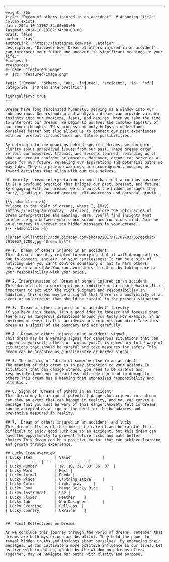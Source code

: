 ---
    weight: 805
    title: "Dream of others injured in an accident"  # Assuming 'title' column exists
    date: 2024-10-13T07:34:00+08:00
    lastmod: 2024-10-13T07:34:00+08:00
    draft: false
    author: "ray"
    authorLink: "https://instagram.com/ray._.atelier"
    description: "Discover how 'Dream of others injured in an accident' can interpret your future and uncover its significant meanings in your life."
    #images: []
    #resources:
    #- name: "featured-image"
    #  src: "featured-image.png"
    
    tags: ['Dream', 'others', 'an', 'injured', 'accident', 'in', 'of']
    categories: ["Dream Interpretation"]
    
    lightgallery: true
    ---
    
    Dreams have long fascinated humanity, serving as a window into our subconscious. Understanding and analyzing dreams can provide valuable insights into our emotions, fears, and desires. When we take the time to interpret our dreams, we begin to unravel the complex tapestry of our inner thoughts. This process not only helps us understand ourselves better but also allows us to connect our past experiences with our present circumstances and future possibilities.
    
    By delving into the meanings behind specific dreams, we can gain clarity about unresolved issues from our past. These dreams often reflect our memories, traumas, and lessons learned, reminding us of what we need to confront or embrace. Moreover, dreams can serve as a guide for our future, revealing our aspirations and potential paths we may take. They can provide warnings or encouragement, nudging us toward decisions that align with our true selves.
    
    Ultimately, dream interpretation is more than just a curious pastime; it is a profound practice that bridges our past, present, and future. By engaging with our dreams, we can unlock the hidden messages they carry, leading us toward greater self-awareness and personal growth.
    
    {{< admonition >}}
    Welcome to the realm of dreams, where I, [Ray](https://instagram.com/ray._.atelier), explore the intricacies of dream interpretation and meaning. Here, you’ll find insights that bridge the gap between your subconscious and conscious mind. Join me on a journey to uncover the hidden messages in your dreams.
    {{< /admonition >}}
    
    ![Dream Grl](https://cdn.pixabay.com/photo/2017/11/02/03/35/gothic-2910057_1280.jpg "Dream Grl")
    
    ## 1. 'Dream of others injured in an accident'
    This dream is usually related to worrying that it will damage others due to concern, anxiety, or your carelessness.It can be a sign of noticing when you can't control something or not to harm others because of a mistake.You can avoid this situation by taking care of your responsibility with your pride.
    
    ## 2. Interpretation of 'Dream of others injured in an accident'
    This dream can be a warning of your indifferent or rash behavior.It is important to act with the right judgment and responsibility.In addition, this dream may be a signal that there is a possibility of an event or an accident that should be careful in the present situation.
    
    ## 3. 'Dream of others injured in an accident' forestry
    If you have this dream, it's a good idea to foresee and foresee that there may be dangerous situations around you today.For example, in an environment where traffic accidents or accidents can occur.Take this dream as a signal of the boundary and act carefully.
    
    ## 4. 'Dream of others injured in an accident' signal
    This dream may be a warning signal for dangerous situations that can happen to yourself, others or around you.It is necessary to be wary of situations that should be careful and take measures for safety.This dream can be accepted as a preliminary or border signal.
    
    ## 5. The meaning of 'dream of someone else in an accident'
    The meaning of this dream is to pay attention to your actions.In situations that can damage others, you need to be careful and responsible.Innocence or careless attitude can lead to damage to others.This dream has a meaning that emphasizes responsibility and attention.
    
    ## 6. Signs of 'Dreams of others in an accident'
    This dream may be a sign of potential danger.An accident in a dream can show an event that can happen in reality, and you can convey a message that you must be wary of this danger.Anxiety felt in dreams can be accepted as a sign of the need for the boundaries and preventive measures in reality.
    
    ## 7. 'Dream of others injured in an accident' and lucky
    This dream tells us of the time to be careful and be careful.It is difficult to enjoy good luck due to an accident, but this dream can have the opportunity to prevent future risks and make better choices.This dream can be a positive factor that can achieve learning and growth through experience.
    
    ## Lucky Item Overview
    | Lucky Item          | Value              |
    |---------------|--------------------|
    | Lucky Number        | 12, 18, 31, 33, 36, 37  |
    | Lucky Word          | Rest |
    | Lucky Animal        | Panda |
    | Lucky Place         | Clothing store     |
    | Lucky Color         | Light gray     |
    | Lucky Food          | Mango Sticky Rice      |
    | Lucky Instrument    | Saz |
    | Lucky Flower        | Heather    |
    | Lucky Job           | Web Designer       |
    | Lucky Exercise      | Pull-Ups  |
    | Lucky Country       | Ukraine    |
    
    
    ##  Final Reflections on Dreams
    
    As we conclude this journey through the world of dreams, remember that dreams are both mysterious and beautiful. They hold the power to reveal hidden truths and insights about ourselves. By embracing their messages, we can cultivate a more positive influence in our lives. Let us live with intention, guided by the wisdom our dreams offer. Together, may we navigate our paths with clarity and purpose.
    